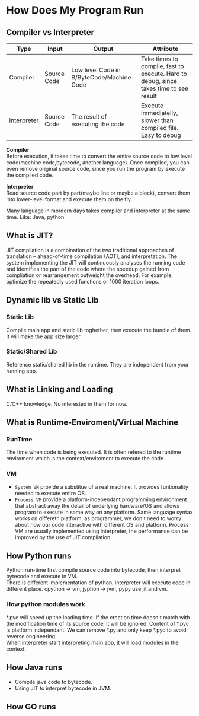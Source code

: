 # How Does My Program Run

## Compiler vs Interpreter

| Type        | Input       | Output                                    | Attribute                                                                             |
| ----------- | ----------- | ----------------------------------------- | ------------------------------------------------------------------------------------- |
| Compiler    | Source Code | Low level Code in B/ByteCode/Machine Code | Take times to compile, fast to execute. Hard to debug, since takes time to see result |
| Interpreter | Source Code | The result of executing the code          | Execute immediatelly, slower than compiled file. Easy to debug                        |

**Compiler**  
Before execution, it takes time to convert the entire source code to low level code(machine code,bytecode, another language). Once compiled, you can even remove original source code, since you run the program by execute the compiled code.

**Interpreter**  
Read source code part by part(maybe line or maybe a block), convert them into lower-level format and execute them on the fly. 

Many language in mordern days takes compiler and interpreter at the same time. Like: Java, python.

## What is JIT?

JIT compilation is a combination of the two traditional approaches of translation – ahead-of-time compilation (AOT), and interpretation. The system implementing the JIT will continuously analyses the running code and identifies the part of the code where the speedup gained from compliation or rearrangement outweight the overhead. For example, optimize the repeatedly used functions or 1000 iteration loops.

## Dynamic lib vs Static Lib

### Static Lib

Compile main app and static lib toghether, then execute the bundle of them. It will make the app size larger.

### Static/Shared Lib

Reference static/shared lib in the runtime. They are independent from your running app.

## What is Linking and Loading

C/C++ knowledge. No interested in them for now.

## What is Runtime-Enviroment/Virtual Machine

### RunTime

The time when code is being executed. It is often refered to the runtime enviroment which is the context/enviroment to execute the code.

### VM

- `System VM` provide a substitue of a real machine. It provides funtionality needed to execute entire OS.
- `Process VM` provide a platform-independant programming environment that abstract away the detail of underlying hardware/OS and allows program to execute in same way on any platform. Same language syntax works on differetn platform, as programmer, we don't need to worry about how our code interactive with different OS and platform. Process VM are usually implemented using interpreter, the performance can be improved by the use of JIT compilation.
  
## How Python runs

Python run-time first compile source code into bytecode, then interpret bytecode and execute in VM.  
There is different implementation of python, interpreter will execute code in different place. cpython -> vm, jyphon -> jvm, pypy use jit and vm.

### How python modules work

*.pyc will speed up the loading time. If the creation time doesn't match with the modification time of its source code, it will be ignored. Content of *.pyc is platform independant. We can remove *.py and only keep *.pyc to avoid reverse engineering.  
When interpreter start interpreting main app, it will load modules in the context.


## How Java runs

- Compile java code to bytecode.
- Using JIT to interpret bytecode in JVM.

## How GO runs